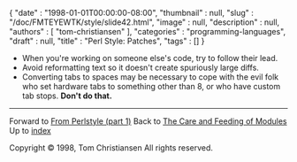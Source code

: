 {
   "date" : "1998-01-01T00:00:00-08:00",
   "thumbnail" : null,
   "slug" : "/doc/FMTEYEWTK/style/slide42.html",
   "image" : null,
   "description" : null,
   "authors" : [
      "tom-christiansen"
   ],
   "categories" : "programming-languages",
   "draft" : null,
   "title" : "Perl Style: Patches",
   "tags" : []
}


-   When you're working on someone else's code, try to follow their lead.
-   Avoid reformatting text so it doesn't create spuriously large diffs.
-   Converting tabs to spaces may be necessary to cope with the evil folk who set hardware tabs to something other than 8, or who have custom tab stops. **Don't do that.**

------------------------------------------------------------------------

Forward to [From Perlstyle (part 1)](/doc/FMTEYEWTK/style/slide43.html)
Back to [The Care and Feeding of Modules](/doc/FMTEYEWTK/style/slide41.html)
Up to [index](/doc/FMTEYEWTK/style/slide-index.html)

Copyright © 1998, Tom Christiansen
All rights reserved.
